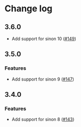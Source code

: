 # Change log

## 3.6.0
* Add support for sinon 10 ([#149](https://github.com/domenic/sinon-chai/issues/149))

## 3.5.0

### Features
* Add support for sinon 9 ([#147](https://github.com/domenic/sinon-chai/issues/147))

## 3.4.0

### Features
* Add support for sinon 8 ([#143](https://github.com/domenic/sinon-chai/issues/143))
